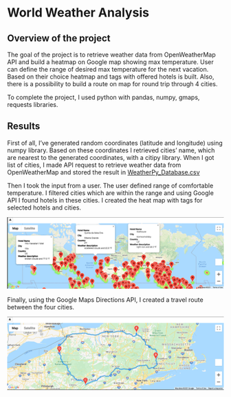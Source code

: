 # World Weather Analysis

## Overview of the project
The goal of the project is to retrieve weather data from OpenWeatherMap API and build a heatmap on Google map showing max temperature.
User can define the range of desired max temperature for the next vacation. Based on their choice heatmap and tags with offered hotels is built. Also, there is a possibility to build a route on map for round trip through 4 cities.

To complete the project, I used python with pandas, numpy, gmaps, requests libraries.

## Results
First of all, I’ve generated random coordinates (latitude and longitude) using numpy library. Based on these coordinates I retrieved cities’ name, which are nearest to the generated coordinates, with a citipy library. 
When I got list of cities, I made API request to retrieve weather data from OpenWeatherMap and stored the result in [WeatherPy_Database.csv](https://github.com/angkohtenko/World_Weather_Analysis/blob/main/Weather_Database/WeatherPy_Database.csv) 

Then I took the input from a user. The user defined range of comfortable temperature. I filtered cities which are within the range and using Google API I found hotels in these cities. I created the heat map with tags for selected hotels and cities.

![](https://github.com/angkohtenko/World_Weather_Analysis/blob/main/Vacation_Search/WeatherPy_vacation_map.png)

Finally, using the Google Maps Directions API, I created a travel route between the four cities.

![](https://github.com/angkohtenko/World_Weather_Analysis/blob/main/Vacation_Itinerary/WeatherPy_travel_map.png)

